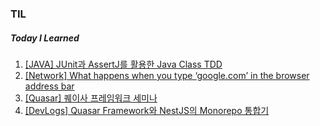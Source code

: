 ### TIL
##### Today I Learned

1. [[JAVA] JUnit과 AssertJ를 활용한 Java Class TDD](/JAVA/JUnit&AssertJ)
2. [[Network] What happens when you type ‘google.com’ in the browser address bar](/CS/DNS/README.md)
3. [[Quasar] 퀘이사 프레임워크 세미나](https://devlkhkr.github.io/quasar-seminar/dist/spa)
4. [[DevLogs] Quasar Framework와 NestJS의 Monorepo 통합기](https://github.com/localdb-diaries/TIL/blob/main/DevLogs/1.md)
